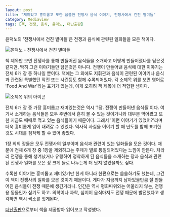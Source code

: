 ```yaml
---
layout: post
title: "재미있고 흥미롭고 또한 씁쓸한 전쟁사 음식 이야기, 전쟁사에서 건진 별미들"
category: Mediaview
tags: [책, 전쟁, 음식, 윤덕노, 더난출판]
---
```


윤덕노의 '전쟁사에서 건진 별미들'은 전쟁과 음식에 관련된 일화들을 모은 책이다.

![윤덕노 - 전쟁사에서 건진 별미들](https://lh3.googleusercontent.com/-6nXyktLzfS4/WCWpSK2d-dI/AAAAAAAARjk/t3WWxc3tRpQTm1MlLkXd2nWb_mnDivXogCKgB/w320/food-and-war-book-2016.jpg "전쟁을 통해 만들어진 음식 등 음식과 관련된 전쟁사 일화들을 모았다.")

책 제목만 보면 전쟁사를 통해 만들어진 음식들을 소개하고 어떻게 만들어졌나를 담은것 같지만, 딱히 그런 이야기들만 담은것은 아니다.
전쟁이 만들어낸 음식에 대한 이야기는 전체 6개 장 중 하나일 뿐이다.
책에는 그 외에도 지휘관과 음식이 관련된 이야기나 음식과 관련된 특별했던 작전 또는 사건등도 함께 수록되어있다.
각 소제목 위를 보면 영어로 'Food And War'라는 표기가 있는데, 이게 오히려 책 제목에 더 적합한 셈이다.

![소제목 위의 아이콘](https://lh3.googleusercontent.com/-NEG7qpPq5CY/WCWtCYbnipI/AAAAAAAARkM/JofJ1sx-SkI0NsUsrbwEoC2H3SrYQxRTgCKgB/s0/food-and-war-book-2016-chapter-title-icon.png "소제목 위에 붙은 Food And War가 책 제목으로는 더 적합하다.")

전체 6개 장 중 가장 흥미롭고 재미있는것은 역시 '1장. 전쟁이 만들어낸 음식들'이다.
여기서 소개하는 음식들은 모두 주변에서 흔히 볼 수 있는 것이거니와
대부분 먹어봤고 또한 지금도 때때로 먹고 있는 음식들이기 때문이다.
그래서 '이런 이야기가 있었어?'라며 더욱 흥미롭게 읽어 내려갈 수 있었다.
역사적 사실을 이야기 할 때 년도를 함께 표기한것도 시대를 짐작케 할 수 있어 좋았다.

1장 외의 장들은 모두 전쟁사의 일부이며 음식과 관련이 있는 일화들을 모은 것이다.
때문에 전체 6개 장 중 1장을 제외하고는 주제가 별로 통일되어있다는 느낌이 안든다.
차라리 전쟁을 통해 생겨났거나 유행하여 정착하게 된 음식들을 소개하는 장과
음식과 관련된 전쟁사 일화를 모은 장 크게 둘로 나누는게 더 낫지 않았을까도 싶다.

수록한 이야기는 흥미롭고 재미있기만 한게 아니라 한편으로는 씁쓸하기도 했는데,
그건 이 책이 전쟁사의 일화를 모은 것이기 때문이다.
게다가 지금까지 남아있을만큼 잘 만들어진 음식들이 전쟁 때문에 생긴거라니.
인간은 역시 평화따위와는 어울리지 않는, 전쟁용 동물인가 싶기도 하고.
의학이나 과학, 심지어 음식마저도 전쟁 때문에 발전했다고 생각하면 역시 썩소를 짓게된다.

<div class="im im-info">
<a href="http://www.thenanbiz.com/">더난출판</a>으로부터 책을 제공받아 읽어보고 작성했다.
</div>
